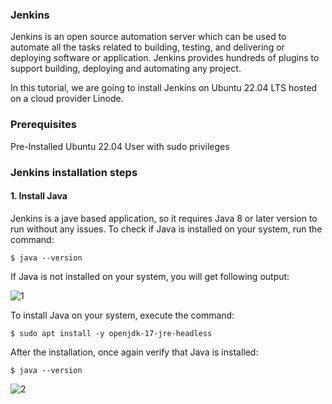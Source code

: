 ### Jenkins
Jenkins is an open source automation server which can be used to automate all the tasks related to building, testing, and delivering or deploying software or application.
Jenkins provides hundreds of plugins to support building, deploying and automating any project.

In this tutorial, we are going to install Jenkins on Ubuntu 22.04 LTS hosted on a cloud provider Linode.

### Prerequisites
Pre-Installed Ubuntu 22.04 
User with sudo privileges

### Jenkins installation steps
#### 1. Install Java
Jenkins is a jave based application, so it requires Java 8 or later version to run without any issues. To check if Java is installed on your system, run the command:
```
$ java --version
```
If Java is not installed on your system, you will get following output:

![1](https://user-images.githubusercontent.com/11027110/204740180-4a376233-f0ad-4cf2-b04e-6ebb51833764.jpg)

To install Java on your system, execute the command:
```
$ sudo apt install -y openjdk-17-jre-headless
```
After the installation, once again verify that Java is installed:
```
$ java --version
```
![2](https://user-images.githubusercontent.com/11027110/204740557-e9f0a0c1-8456-41a1-ae65-a08b646e7d14.jpg)


